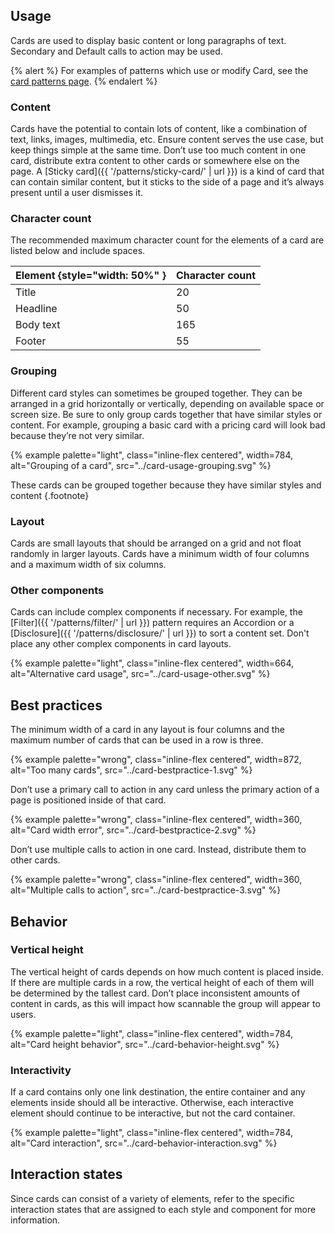 ## Usage

Cards are used to display basic content or long paragraphs of text. Secondary and 
Default calls to action may be used.

{% alert %}
  For examples of patterns which use or modify Card,
  see the [card patterns page](/patterns/card).
{% endalert %}

### Content
  Cards have the potential to contain lots of content, like a combination of 
  text, links, images, multimedia, etc. Ensure content serves the use case, but 
  keep things simple at the same time. Don’t use too much content in one card, 
  distribute extra content to other cards or somewhere else on the page. A 
  [Sticky card]({{ '/patterns/sticky-card/' | url }}) is a kind of card that can 
  contain similar content, but it sticks to the side of a page and it’s always 
  present until a user dismisses it.

### Character count
  The recommended maximum character count for the elements of a card are listed below and include spaces.

  | Element {style="width: 50%" } | Character count |
  |-------------------------------|-----------------|
  | Title                         | 20              |
  | Headline                      | 50              | 
  | Body text                     | 165             | 
  | Footer                        | 55              |

### Grouping
  Different card styles can sometimes be grouped together. They can be arranged 
  in a grid horizontally or vertically, depending on available space or screen 
  size. Be sure to only group cards together that have similar styles or 
  content. For example, grouping a basic card with a pricing card will look bad 
  because they’re not very similar.

  {% example palette="light",
             class="inline-flex centered",
             width=784,
             alt="Grouping of a card",
             src="../card-usage-grouping.svg" %}

  These cards can be grouped together because they have similar styles and 
  content {.footnote}

### Layout
  Cards are small layouts that should be arranged on a grid and not float 
  randomly in larger layouts. Cards have a minimum width of four columns and a 
  maximum width of six columns.

### Other components
  Cards can include complex components if necessary. For example, the 
  [Filter]({{ '/patterns/filter/' | url }}) pattern requires an Accordion or a 
  [Disclosure]({{ '/patterns/disclosure/' | url }}) to sort a content set. Don't 
  place any other complex components in card layouts.

  {% example palette="light",
             class="inline-flex centered",
             width=664,
             alt="Alternative card usage",
             src="../card-usage-other.svg" %}



## Best practices
  The minimum width of a card in any layout is four columns and the maximum 
  number of cards that can be used in a row is three.

  {% example palette="wrong",
             class="inline-flex centered",
             width=872,
             alt="Too many cards",
             src="../card-bestpractice-1.svg" %}

  Don’t use a primary call to action in any card unless the primary action of a 
  page is positioned inside of that card.

  {% example palette="wrong",
             class="inline-flex centered",
             width=360,
             alt="Card width error",
             src="../card-bestpractice-2.svg" %}

  Don’t use multiple calls to action in one card. Instead, distribute them to 
  other cards.

  {% example palette="wrong",
             class="inline-flex centered",
             width=360,
             alt="Multiple calls to action",
             src="../card-bestpractice-3.svg" %}



## Behavior
### Vertical height
  The vertical height of cards depends on how much content is placed inside. If 
  there are multiple cards in a row, the vertical height of each of them will be 
  determined by the tallest card. Don’t place inconsistent amounts of content in 
  cards, as this will impact how scannable the group will appear to users.

  {% example palette="light",
             class="inline-flex centered",
             width=784,
             alt="Card height behavior",
             src="../card-behavior-height.svg" %}

### Interactivity
  If a card contains only one link destination, the entire container and any 
  elements inside should all be interactive. Otherwise, each interactive element 
  should continue to be interactive, but not the card container.

  {% example palette="light",
             class="inline-flex centered",
             width=784,
             alt="Card interaction",
             src="../card-behavior-interaction.svg" %}


## Interaction states
  Since cards can consist of a variety of elements, refer to the specific 
  interaction states that are assigned to each style and component for more 
  information.

